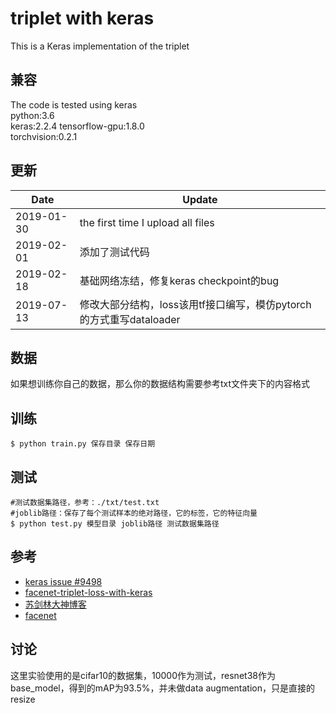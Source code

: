 # triplet with keras 

This is a Keras implementation of the triplet

## 兼容
The code is tested using keras  
python:3.6  
keras:2.2.4 
tensorflow-gpu:1.8.0  
torchvision:0.2.1

## 更新
| Date     | Update |
|----------|--------|
| 2019-01-30 | the first time I upload all files |
| 2019-02-01 | 添加了测试代码|
| 2019-02-18 | 基础网络冻结，修复keras checkpoint的bug|
| 2019-07-13 | 修改大部分结构，loss该用tf接口编写，模仿pytorch的方式重写dataloader|


## 数据
如果想训练你自己的数据，那么你的数据结构需要参考txt文件夹下的内容格式


## 训练
```
$ python train.py 保存目录 保存日期
```
## 测试
```
#测试数据集路径，参考：./txt/test.txt
#joblib路径：保存了每个测试样本的绝对路径，它的标签，它的特征向量
$ python test.py 模型目录 joblib路径 测试数据集路径
```

## 参考
  - [keras issue #9498](https://github.com/keras-team/keras/issues/9498)
  - [facenet-triplet-loss-with-keras](https://stackoverflow.com/questions/41075993/facenet-triplet-loss-with-keras)
  - [苏剑林大神博客](https://spaces.ac.cn/archives/4493)
  - [facenet](https://github.com/davidsandberg/facenet)



## 讨论
这里实验使用的是cifar10的数据集，10000作为测试，resnet38作为base_model，得到的mAP为93.5%，并未做data augmentation，只是直接的resize

